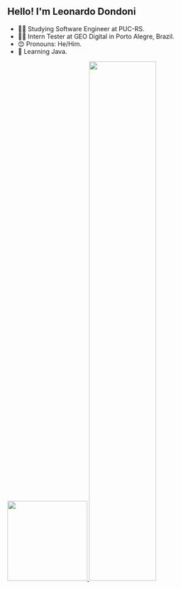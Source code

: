 ## Hello! I'm Leonardo Dondoni


 - 👨‍🎓 Studying Software Engineer at PUC-RS.
 - 👨‍💻 Intern Tester at GEO Digital in Porto Alegre, Brazil.
 - 😊 Pronouns: He/Him.
 - 🌱 Learning Java.
 
 <div>
  <a href="https://github.com/leonardodondoni">
  <img height="180em" src="https://github-readme-stats.vercel.app/api?username=leonardodondoni&show_icons=true&theme=dark&include_all_commits=true&count_private=true"/>
  <img width="54.8%" src="https://github-readme-stats.vercel.app/api/top-langs/?username=leonardodondoni&layout=compact&langs_count=16&theme=dark"/>
 </div>
  
